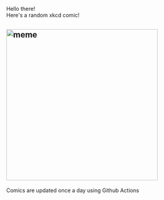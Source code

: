 Hello there! <br>Here's a random xkcd comic!<br>
## <img src="https://imgs.xkcd.com/comics/presidential_middle_names.png" alt="meme" width="400"/><br>
Comics are updated once a day using Github Actions